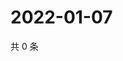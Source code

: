 # 2022-01-07

共 0 条

<!-- BEGIN WEIBO -->
<!-- 最后更新时间 Fri Jan 07 2022 08:16:39 GMT+0800 (China Standard Time) -->

<!-- END WEIBO -->
